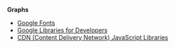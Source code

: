 <br>

**Graphs**

* [Google Fonts](https://developers.google.com/fonts/docs/getting_started)
* [Google Libraries for Developers](https://developers.google.com/speed/libraries)
* [CDN (Content Delivery Network) JavaScript Libraries](https://cdnjs.com)


<br>
<br>

<br>
<br>

<br>
<br>

<br>
<br>

